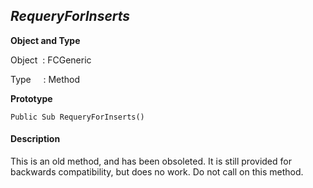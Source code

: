 _RequeryForInserts_
-------------------

**Object and Type**

Object  : FCGeneric

Type     : Method

**Prototype**

```
Public Sub RequeryForInserts()
```

#### Description

This is an old method, and has been obsoleted. It is still provided for backwards compatibility, but does no work. Do not call on this method.